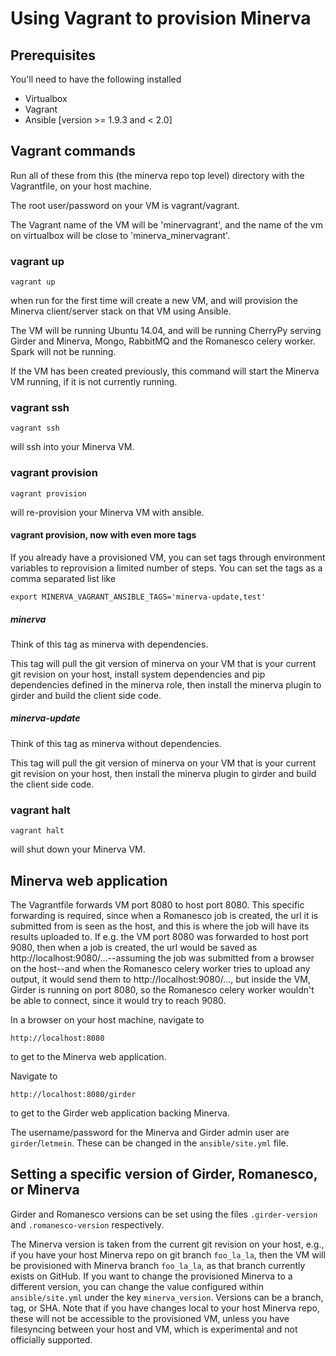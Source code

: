 # Using Vagrant to provision Minerva

## Prerequisites

You'll need to have the following installed

  * Virtualbox
  * Vagrant
  * Ansible [version >= 1.9.3 and < 2.0]

## Vagrant commands

Run all of these from this (the minerva repo top level) directory with the Vagrantfile, on your host machine.

The root user/password on your VM is vagrant/vagrant.

The Vagrant name of the VM will be 'minervagrant', and the name of the vm on virtualbox will be close to 'minerva_minervagrant'.

### vagrant up

    vagrant up

when run for the first time will create a new VM, and will provision
the Minerva client/server stack on that VM using Ansible.

The VM will be running Ubuntu 14.04, and will be running CherryPy serving Girder and Minerva, Mongo, RabbitMQ and the Romanesco celery worker.
Spark will not be running.

If the VM has been created previously, this command will start the Minerva VM
running, if it is not currently running.

### vagrant ssh

    vagrant ssh

will ssh into your Minerva VM.

### vagrant provision

    vagrant provision

will re-provision your Minerva VM with ansible.

#### vagrant provision, now with even more tags

If you already have a provisioned VM, you can set tags through environment variables
to reprovision a limited number of steps.  You can set the tags as a comma separated
list like

    export MINERVA_VAGRANT_ANSIBLE_TAGS='minerva-update,test'

##### minerva

Think of this tag as minerva with dependencies.

This tag will pull the git version of minerva on your VM that is your current git revision on your host,
install system dependencies and pip dependencies defined in the minerva role,
then install the minerva plugin to girder and build the client side code.

##### minerva-update

Think of this tag as minerva without dependencies.

This tag will pull the git version of minerva on your VM that is your current git revision on your host,
then install the minerva plugin to girder and build the client side code.


### vagrant halt

    vagrant halt

will shut down your Minerva VM.

## Minerva web application

The Vagrantfile forwards VM port 8080 to host port 8080.  This specific
forwarding is required, since when a Romanesco job is created, the url it is
submitted from is seen as the host, and this is where the job will have its
results uploaded to.  If e.g. the VM port 8080 was forwarded to host port
9080, then when a job is created, the url would be saved as
http://localhost:9080/...--assuming the job was submitted from a browser on
the host--and when the Romanesco celery worker tries to upload any output,
it would send them to http://localhost:9080/..., but inside the VM,
Girder is running on port 8080, so the Romanesco celery worker
wouldn't be able to connect, since it would try to reach 9080.


In a browser on your host machine, navigate to

    http://localhost:8080

to get to the Minerva web application.

Navigate to

    http://localhost:8080/girder

to get to the Girder web application backing Minerva.


The username/password for the Minerva and Girder admin user are
`girder`/`letmein`.  These can be changed in the `ansible/site.yml` file.

## Setting a specific version of Girder, Romanesco, or Minerva

Girder and Romanesco versions can be set using the files `.girder-version` and `.romanesco-version` respectively.

The Minerva version is taken from the current git revision on your host, e.g., if you have your host Minerva repo on
git branch `foo_la_la`, then the VM will be provisioned with Minerva branch `foo_la_la`, as that branch currently
exists on GitHub.  If you want to change the provisioned Minerva to a different version, you can change the value
configured within `ansible/site.yml` under the key `minerva_version`. Versions can be a branch, tag, or SHA.  Note
that if you have changes local to your host Minerva repo, these will not be accessible to the provisioned VM, unless
you have filesyncing between your host and VM, which is experimental and not officially supported.
